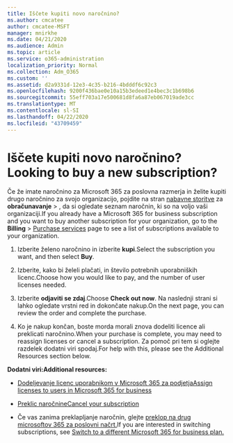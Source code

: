 ```yaml
---
title: Iščete kupiti novo naročnino?
ms.author: cmcatee
author: cmcatee-MSFT
manager: mnirkhe
ms.date: 04/21/2020
ms.audience: Admin
ms.topic: article
ms.service: o365-administration
localization_priority: Normal
ms.collection: Adm_O365
ms.custom: ''
ms.assetid: d2a9331d-12e3-4c35-b216-4bdddf6c92c3
ms.openlocfilehash: 9200f436bae0e10a15b3edeed1e4bec3c1b698b6
ms.sourcegitcommit: 55eff703a17e500681d8fa6a87eb067019ade3cc
ms.translationtype: MT
ms.contentlocale: sl-SI
ms.lasthandoff: 04/22/2020
ms.locfileid: "43709459"
---
```

# <a name="looking-to-buy-a-new-subscription"></a><span data-ttu-id="2036a-102">Iščete kupiti novo naročnino?</span><span class="sxs-lookup"><span data-stu-id="2036a-102">Looking to buy a new subscription?</span></span>

<span data-ttu-id="2036a-103">Če že imate naročnino za Microsoft 365 za poslovna razmerja in želite kupiti drugo naročnino za svojo organizacijo, pojdite na stran [nabavne storitve](https://go.microsoft.com/fwlink/p/?linkid=868433) za **obračunavanje** \> , da si ogledate seznam naročnin, ki so na voljo vaši organizaciji.</span><span class="sxs-lookup"><span data-stu-id="2036a-103">If you already have a Microsoft 365 for business subscription and you want to buy another subscription for your organization, go to the **Billing** \> [Purchase services](https://go.microsoft.com/fwlink/p/?linkid=868433) page to see a list of subscriptions available to your organization.</span></span>
 
1. <span data-ttu-id="2036a-104">Izberite želeno naročnino in izberite **kupi**.</span><span class="sxs-lookup"><span data-stu-id="2036a-104">Select the subscription you want, and then select **Buy**.</span></span>

2. <span data-ttu-id="2036a-105">Izberite, kako bi želeli plačati, in število potrebnih uporabniških licenc.</span><span class="sxs-lookup"><span data-stu-id="2036a-105">Choose how you would like to pay, and the number of user licenses needed.</span></span>

3. <span data-ttu-id="2036a-106">Izberite **odjaviti se zdaj**.</span><span class="sxs-lookup"><span data-stu-id="2036a-106">Choose **Check out now**.</span></span> <span data-ttu-id="2036a-107">Na naslednji strani si lahko ogledate vrstni red in dokončate nakup.</span><span class="sxs-lookup"><span data-stu-id="2036a-107">On the next page, you can review the order and complete the purchase.</span></span>

4. <span data-ttu-id="2036a-108">Ko je nakup končan, boste morda morali znova dodeliti licence ali preklicati naročnino.</span><span class="sxs-lookup"><span data-stu-id="2036a-108">When your purchase is complete, you may need to reassign licenses or cancel a subscription.</span></span> <span data-ttu-id="2036a-109">Za pomoč pri tem si oglejte razdelek dodatni viri spodaj.</span><span class="sxs-lookup"><span data-stu-id="2036a-109">For help with this, please see the Additional Resources section below.</span></span>

 <span data-ttu-id="2036a-110">**Dodatni viri:**</span><span class="sxs-lookup"><span data-stu-id="2036a-110">**Additional resources:**</span></span>
  
- [<span data-ttu-id="2036a-111">Dodeljevanje licenc uporabnikom v Microsoft 365 za podjetja</span><span class="sxs-lookup"><span data-stu-id="2036a-111">Assign licenses to users in Microsoft 365 for business</span></span>](https://docs.microsoft.com/office365/admin/subscriptions-and-billing/assign-licenses-to-users)
    
- [<span data-ttu-id="2036a-112">Preklic naročnine</span><span class="sxs-lookup"><span data-stu-id="2036a-112">Cancel your subscription</span></span>](https://docs.microsoft.com/office365/admin/subscriptions-and-billing/cancel-your-subscription)
    
- <span data-ttu-id="2036a-113">Če vas zanima preklapljanje naročnin, glejte [preklop na drug microsoftov 365 za poslovni načrt.](https://docs.microsoft.com/office365/admin/subscriptions-and-billing/switch-to-a-different-plan)</span><span class="sxs-lookup"><span data-stu-id="2036a-113">If you are interested in switching subscriptions, see [Switch to a different Microsoft 365 for business plan.](https://docs.microsoft.com/office365/admin/subscriptions-and-billing/switch-to-a-different-plan)</span></span>